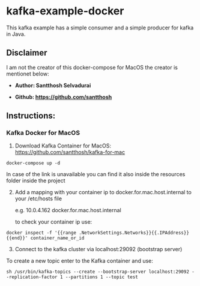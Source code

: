 # kafka-example-docker

This kafka example has a simple consumer and a simple producer for kafka in Java.

## Disclaimer
I am not the creator of this docker-compose for MacOS the creator is mentionet below:

* **Author: Santthosh Selvadurai**

* **Github: https://github.com/santthosh**

## Instructions:
### Kafka Docker for MacOS
1. Download Kafka Container for MacOS: https://github.com/santthosh/kafka-for-mac
```
docker-compose up -d
```

In case of the link is unavailable you can find it also inside the resources folder inside the project

2. Add a mapping with your container ip to docker.for.mac.host.internal to your /etc/hosts file 
  
    e.g. 10.0.4.162 docker.for.mac.host.internal
  
    to check your container ip use:
  ```
  docker inspect -f '{{range .NetworkSettings.Networks}}{{.IPAddress}}{{end}}' container_name_or_id
  ```

3. Connect to the kafka cluster via localhost:29092 (bootstrap server)

To create a new topic enter to the Kafka container and use:
```
sh /usr/bin/kafka-topics --create --bootstrap-server localhost:29092 --replication-factor 1 --partitions 1 --topic test
```
